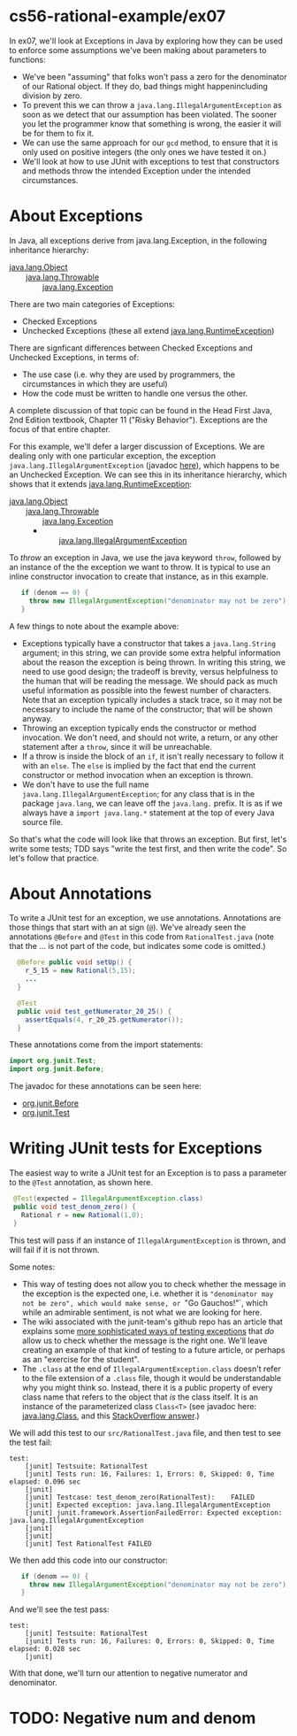 # cs56-rational-example/ex07



In ex07, we'll look at Exceptions in Java by exploring how they can be used to enforce some assumptions we've been making about parameters to functions:
* We've been "assuming" that folks won't pass a zero for the denominator of our Rational object.  If they do, bad things might happenincluding division by zero.
* To prevent this we can throw a `java.lang.IllegalArgumentException` as soon as we detect that our assumption has been violated. The sooner you let the programmer know that something is wrong, the easier it will be for them to fix it.
* We can use the same approach for our `gcd` method, to ensure that it is only used on positive integers (the only ones we have tested it on.)
* We'll look at how to use JUnit with exceptions to test that constructors and methods throw the intended Exception under the intended circumstances.


# About Exceptions

In Java, all exceptions derive from java.lang.Exception, in the following inheritance hierarchy:


<ul style="margin:0; padding:0;">
 <li style="display:inline; list-style:none;">
   <a href="https://docs.oracle.com/javase/8/docs/api/java/lang/Object.html" title="class in java.lang">java.lang.Object</a>
 </li>
 <li style="display:inline; list-style:none;">
  <ul style="margin-left:15px; padding-left:15px; padding-top:1px;">
   <li style="display:inline; list-style:none;">
     <a href="https://docs.oracle.com/javase/8/docs/api/java/lang/Throwable.html" title="class in java.lang">java.lang.Throwable</a>
   </li>
   <li style="display:inline; list-style:none;">
    <ul style="margin-left:15px; padding-left:15px; padding-top:1px;">
     <li style="display:inline; list-style:none;"><a href="https://docs.oracle.com/javase/8/docs/api/java/lang/Exception.html" title="class in java.lang">java.lang.Exception</a></li>
    </ul>
   </li>
  </ul>
 </li>
</ul>

There are two main categories of Exceptions:

* Checked Exceptions   
* Unchecked Exceptions (these all extend [java.lang.RuntimeException](https://docs.oracle.com/javase/8/docs/api/java/lang/RuntimeException.html))  

There are signficant differences between Checked Exceptions and Unchecked Exceptions, in terms of:
* The use case (i.e. why they are used by programmers, the circumstances in which they are useful)
* How the code must be written to handle one versus the other.

A complete discussion of that topic can be found in the Head First Java, 2nd Edition textbook, Chapter 11 ("Risky Behavior").  Exceptions are the focus of that entire chapter.

For this example, we'll defer a larger discussion of Exceptions.  We are dealing only with one particular exception, the exception `java.lang.IllegalArgumentException` (javadoc [here](https://docs.oracle.com/javase/8/docs/api/java/lang/IllegalArgumentException.html)), which happens to be an Unchecked Exception.  We can see this in its inheritance hierarchy, which shows that it extends [java.lang.RuntimeException](https://docs.oracle.com/javase/8/docs/api/java/lang/RuntimeException.html):


<ul style="margin:0; padding:0;">
 <li style="display:inline; list-style:none;">
   <a href="https://docs.oracle.com/javase/8/docs/api/java/lang/Object.html" title="class in java.lang">java.lang.Object</a>
 </li>
 <li style="display:inline; list-style:none;">
  <ul style="margin-left:15px; padding-left:15px; padding-top:1px;">
   <li style="display:inline; list-style:none;">
     <a href="https://docs.oracle.com/javase/8/docs/api/java/lang/Throwable.html" title="class in java.lang">java.lang.Throwable</a>
   </li>
   <li style="display:inline; list-style:none;">
    <ul style="margin-left:15px; padding-left:15px; padding-top:1px;">
     <li style="display:inline; list-style:none;"><a href="https://docs.oracle.com/javase/8/docs/api/java/lang/Exception.html" title="class in java.lang">java.lang.Exception</a></li>
     <li>
       <ul style="margin-left:15px; padding-left:15px; padding-top:1px;">
       <li style="display:inline; list-style:none;"><a href="https://docs.oracle.com/javase/8/docs/api/java/lang/IllegalArgumentException.html" title="class in java.lang">java.lang.IllegalArgumentException</a></li>
       </ul>
     </li>
    </ul>
   </li>
  </ul>
 </li>
</ul>

To *throw* an exception in Java, we use the java keyword `throw`, followed by an instance of the the exception we want to throw.  It
is typical to use an inline constructor invocation to create that instance, as in this example.


```java
   if (denom == 0) {
     throw new IllegalArgumentException("denominator may not be zero");
   }
```

A few things to note about the example above:

* Exceptions typically have a constructor that takes a `java.lang.String` argument; in this string,
  we can provide some extra helpful information about the reason the exception is being thrown.
  In writing this string, we need to use good design; the tradeoff is brevity, versus helpfulness
  to the human that will be reading the message.  We should pack as much useful information as possible
  into the fewest number of characters.    Note that an exception typically includes a stack trace,
  so it may not be necessary to include the name of the constructor; that will be shown anyway.
* Throwing an exception typically ends the constructor or method invocation.  We don't need, and should not
   write, a return, or any other statement after a `throw`, since it will be unreachable.
* If a throw is inside the block of an `if`, it isn't really necessary to follow it with an `else`.  The `else`
  is implied by the fact that end the current constructor or method invocation when an exception is thrown.
* We don't have to use the full name
  `java.lang.IllegalArgumentException`; for any class that is in the
  package `java.lang`, we can leave off the `java.lang.` prefix.  It
  is as if we always have a `import java.lang.*` statement at the top
  of every Java source file.

So that's what the code will look like that throws an exception.  But first, let's
write some tests; TDD says "write the test first, and then write the code".  So let's
follow that practice.


# About Annotations

To write a JUnit test for an exception, we use annotations.   Annotations are those
things that start with an at sign (`@`).  We've already seen the annotations
`@Before` and `@Test` in this code from `RationalTest.java` (note that the ... is
not part of the code, but indicates some code is omitted.)


```java
  @Before public void setUp() {
    r_5_15 = new Rational(5,15);
    ...
  }

  @Test
  public void test_getNumerator_20_25() {
    assertEquals(4, r_20_25.getNumerator());
  }
```

These annotations come from the import statements:

```java
import org.junit.Test;
import org.junit.Before;
```

The javadoc for these annotations can be seen here:

* [org.junit.Before](http://junit.sourceforge.net/javadoc/org/junit/Before.html)
* [org.junit.Test](http://junit.sourceforge.net/javadoc/org/junit/Test.html)

# Writing JUnit tests for Exceptions

The easiest way to write a JUnit test for an Exception is to pass a parameter to the `@Test` annotation,
as shown here.


```Java
 @Test(expected = IllegalArgumentException.class)
 public void test_denom_zero() {
   Rational r = new Rational(1,0);
 }
```

This test will pass if an instance of `IllegalArgumentException` is thrown, and will fail if it is not thrown.

Some notes:
* This way of testing does not allow you to check whether the message in
  the exception is the expected one, i.e. whether it is `"denominator
  may not be zero", which would make sense, or `"Go Gauchos!"`, which
  while an admirable sentiment, is not what we are looking for here.
* The wiki associated with the junit-team's github repo has an article
  that explains some [more sophisticated ways of testing exceptions](https://github.com/junit-team/junit4/wiki/Exception-testing)
  that *do* allow us to check whether the message is the right one.
  We'll leave creating an example of that kind of testing to a future article, or perhaps
  as an "exercise for the student".
* The `.class` at the end of `IllegalArgumentException.class` doesn't refer to the file extension of a `.class` file, though it would be   understandable why you might think so. Instead, there it is a public property of every class name that refers to
  the object that *is* the class itself.  It is an instance of the parameterized class `Class<T>`
  (see javadoc here: [java.lang.Class<T>](http://docs.oracle.com/javase/8/docs/api/java/lang/Class.html), and this
  [StackOverflow answer](http://stackoverflow.com/questions/15078935/what-does-class-mean-in-java).)


We will add this test to our `src/RationalTest.java` file, and then test to see the test fail:

```
test:
    [junit] Testsuite: RationalTest
    [junit] Tests run: 16, Failures: 1, Errors: 0, Skipped: 0, Time elapsed: 0.096 sec
    [junit]
    [junit] Testcase: test_denom_zero(RationalTest):	FAILED
    [junit] Expected exception: java.lang.IllegalArgumentException
    [junit] junit.framework.AssertionFailedError: Expected exception: java.lang.IllegalArgumentException
    [junit]
    [junit]
    [junit] Test RationalTest FAILED				    
```

We then add this code into our constructor: 

```java
   if (denom == 0) {
     throw new IllegalArgumentException("denominator may not be zero");
   }
```

And we'll see the test pass:

```
test:
    [junit] Testsuite: RationalTest
    [junit] Tests run: 16, Failures: 0, Errors: 0, Skipped: 0, Time elapsed: 0.028 sec
    [junit]
```

With that done, we'll turn our attention to negative numerator and denominator.

# TODO: Negative num and denom

